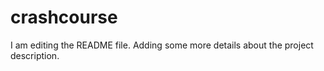 # crashcourse
I am editing the README file. Adding some more details about the project description.
